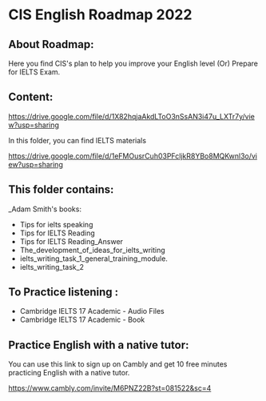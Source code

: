 # CIS English Roadmap 2022

## About Roadmap:
Here you find CIS's plan to help you improve your English level (Or) Prepare for IELTS Exam.
## Content:
https://drive.google.com/file/d/1X82hqjaAkdLToO3nSsAN3i47u_LXTr7y/view?usp=sharing

In this folder, you can find IELTS materials

https://drive.google.com/file/d/1eFMOusrCuh03PFcljkR8YBo8MQKwnl3o/view?usp=sharing

## This folder contains:

_Adam Smith's books:

- Tips for ielts speaking
- Tips for IELTS Reading
- Tips for IELTS Reading_Answer
- The_development_of_ideas_for_ielts_writing
- ielts_writing_task_1_general_training_module.
- ielts_writing_task_2

## To Practice listening :

- Cambridge IELTS 17 Academic - Audio Files
- Cambridge IELTS 17 Academic - Book

## Practice English with a native tutor:

You can use this link to sign up on Cambly and get 10 free minutes practicing English with a native tutor.

https://www.cambly.com/invite/M6PNZ22B?st=081522&sc=4
